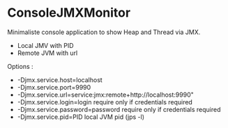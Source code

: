 # ConsoleJMXMonitor

Minimaliste console application to show Heap and Thread via JMX.
- Local JMV with PID
- Remote JVM with url

Options : 
- -Djmx.service.host=localhost
- -Djmx.service.port=9990
- -Djmx.service.url=service:jmx:remote+http://localhost:9990"
- -Djmx.service.login=login require only if credentials required
- -Djmx.service.password=password require only if credentials required
- -Djmx.service.pid=PID local JVM pid (jps -l)
